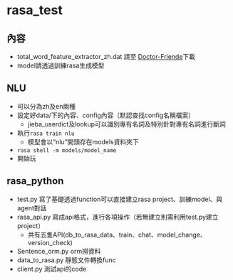 # rasa_test
## 內容
* total_word_feature_extractor_zh.dat 請至 [Doctor-Friende](https://github.com/pengyou200902/Doctor-Friende)下載
* model請透過訓練rasa生成模型
## NLU
* 可以分為zh及en兩種
* 設定好data/下的內容、config內容（默認查找config名稱檔案）
    * jieba_userdict及lookup可以識別專有名詞及特別針對專有名詞進行斷詞 
* 執行`rasa train nlu`
    * 模型會以“nlu”開頭存在models資料夾下
* `rasa shell -m models/model_name`
* 開始玩
## rasa_python
* test.py 寫了基礎透過function可以直接建立rasa project、訓練model、與agent對話
* rasa_api.py 寫成api格式，進行各項操作（若無建立則需利用test.py建立project）
    * 共有五隻API(db_to_rasa_data、train、chat、model_change、version_check)
* Sentence_orm.py orm撈資料
* data_to_rasa.py 靜態文件轉換func  
* client.py 測試api的code
